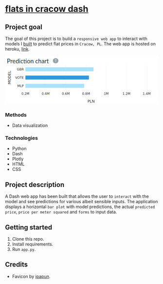 # [flats in cracow dash](https://flats-in-cracow.herokuapp.com/)

## Project goal
The goal of this project is to build a `responsive web app` to interact with models I [built](https://github.com/besiobu/flats-in-cracow) to predict flat prices in `Cracow, PL`.
The web app is hosted on heroku, [link](https://flats-in-cracow.herokuapp.com/).

![image](https://github.com/besiobu/flats-in-cracow-dash/blob/develop/img/flats_in_cracow.png)

### Methods
* Data visualization

### Technologies
* Python
* Dash
* Plotly
* HTML
* CSS

## Project description
A Dash web app has been built that allows the user to `interact` with the model and see predictions for various albeit sensible inputs. The application displays a horizontal `bar plot` with model predictions, the actual `predicted price`, `price per meter squared` and `forms` to input data.

## Getting started
1. Clone this repo.
2. Install requirements.
3. Run ```app.py```.

## Credits
* Favicon by [ipapun](https://findicons.com/icon/158565/home).
